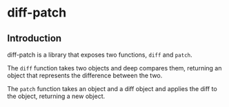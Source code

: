 # diff-patch

## Introduction

diff-patch is a library that exposes two functions, `diff` and `patch`.

The `diff` function takes two objects and deep compares them, returning an object that represents the difference between the two.

The `patch` function takes an object and a diff object and applies the diff to the object, returning a new object.


